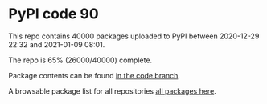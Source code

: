 # PyPI code 90

This repo contains 40000 packages uploaded to PyPI between 
2020-12-29 22:32 and 2021-01-09 08:01.

The repo is 65% (26000/40000) complete.

Package contents can be found [in the code branch](https://github.com/pypi-data/pypi-mirror-90/tree/code/packages).

A browsable package list for all repositories [all packages here](https://pypi-data.github.io/website/repositories/pypi-mirror-90).


